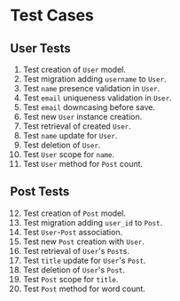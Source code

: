 # Test Cases

## User Tests
1. Test creation of `User` model.
2. Test migration adding `username` to `User`.
3. Test `name` presence validation in `User`.
4. Test `email` uniqueness validation in `User`.
5. Test `email` downcasing before save.
6. Test new `User` instance creation.
7. Test retrieval of created `User`.
8. Test `name` update for `User`.
9. Test deletion of `User`.
10. Test `User` scope for `name`.
11. Test `User` method for `Post` count.

## Post Tests
12. Test creation of `Post` model.
13. Test migration adding `user_id` to `Post`.
14. Test `User`-`Post` association.
15. Test new `Post` creation with `User`.
16. Test retrieval of `User`'s `Post`s.
17. Test `title` update for `User`'s `Post`.
18. Test deletion of `User`'s `Post`.
19. Test `Post` scope for `title`.
20. Test `Post` method for word count.